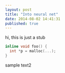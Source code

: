 ```yaml
---
layout: post
title: "Into neural net"
date: 2014-08-02 14:41:31
published: true
---
```



hi, this is just a stub

```c++
inline void foo() {
  int *p = malloc(...);
}
```

sample text2
